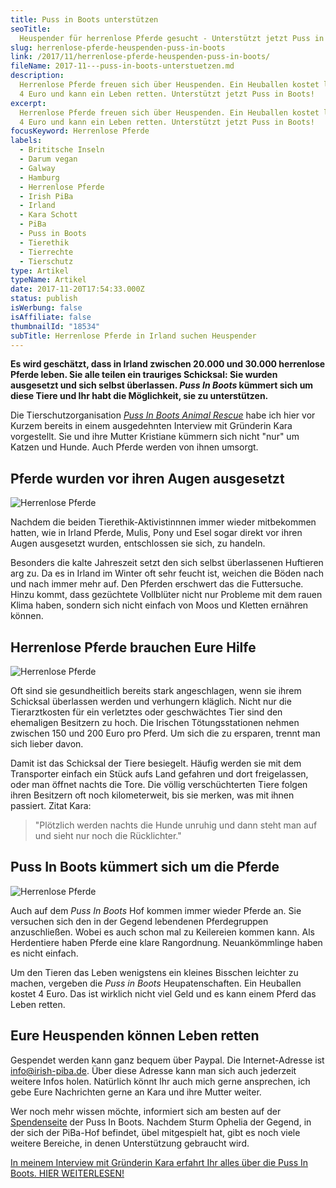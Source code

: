 ```yaml
---
title: Puss in Boots unterstützen
seoTitle:
  Heuspender für herrenlose Pferde gesucht - Unterstützt jetzt Puss in Boots!
slug: herrenlose-pferde-heuspenden-puss-in-boots
link: /2017/11/herrenlose-pferde-heuspenden-puss-in-boots/
fileName: 2017-11---puss-in-boots-unterstuetzen.md
description:
  Herrenlose Pferde freuen sich über Heuspenden. Ein Heuballen kostet lediglich
  4 Euro und kann ein Leben retten. Unterstützt jetzt Puss in Boots!
excerpt:
  Herrenlose Pferde freuen sich über Heuspenden. Ein Heuballen kostet lediglich
  4 Euro und kann ein Leben retten. Unterstützt jetzt Puss in Boots!
focusKeyword: Herrenlose Pferde
labels:
  - Brititsche Inseln
  - Darum vegan
  - Galway
  - Hamburg
  - Herrenlose Pferde
  - Irish PiBa
  - Irland
  - Kara Schott
  - PiBa
  - Puss in Boots
  - Tierethik
  - Tierrechte
  - Tierschutz
type: Artikel
typeName: Artikel
date: 2017-11-20T17:54:33.000Z
status: publish
isWerbung: false
isAffiliate: false
thumbnailId: "18534"
subTitle: Herrenlose Pferde in Irland suchen Heuspender
---
```


<strong>Es wird geschätzt, dass in Irland zwischen 20.000 und 30.000 herrenlose
Pferde leben. Sie alle teilen ein trauriges Schicksal: Sie wurden ausgesetzt und
sich selbst überlassen. <em>Puss In Boots</em> kümmert sich um diese Tiere und
Ihr habt die Möglichkeit, sie zu unterstützen. </strong>

Die Tierschutzorganisation
<a href="http://cardamonchai.com/2017/11/puss-in-boots-animal-rescue-and-adoption/"><em>Puss
In Boots Animal Rescue</em></a> habe ich hier vor Kurzem bereits in einem
ausgedehnten Interview mit Gründerin Kara vorgestellt. Sie und ihre Mutter
Kristiane kümmern sich nicht "nur" um Katzen und Hunde. Auch Pferde werden von
ihnen umsorgt.

## Pferde wurden vor ihren Augen ausgesetzt

![Herrenlose Pferde](http://cardamonchai.com/wp-content/uploads/2017/11/Sheila-wird-Ende-des-Jahres-39-1-300x225.jpg "Sheila wird Ende des Jahres 39")

Nachdem die beiden Tierethik-Aktivistinnnen immer wieder mitbekommen hatten, wie
in Irland Pferde, Mulis, Pony und Esel sogar direkt vor ihren Augen ausgesetzt
wurden, entschlossen sie sich, zu handeln.

Besonders die kalte Jahreszeit setzt den sich selbst überlassenen Huftieren arg
zu. Da es in Irland im Winter oft sehr feucht ist, weichen die Böden nach und
nach immer mehr auf. Den Pferden erschwert das die Futtersuche. Hinzu kommt,
dass gezüchtete Vollblüter nicht nur Probleme mit dem rauen Klima haben, sondern
sich nicht einfach von Moos und Kletten ernähren können.

## Herrenlose Pferde brauchen Eure Hilfe

![Herrenlose Pferde](http://cardamonchai.com/wp-content/uploads/2017/11/image61-300x225.jpg "So sieht es aus, wenn einem in Irland herrenlose Pferde begegnen")

Oft sind sie gesundheitlich bereits stark angeschlagen, wenn sie ihrem Schicksal
überlassen werden und verhungern kläglich. Nicht nur die Tierarztkosten für ein
verletztes oder geschwächtes Tier sind den ehemaligen Besitzern zu hoch. Die
Irischen Tötungsstationen nehmen zwischen 150 und 200 Euro pro Pferd. Um sich
die zu ersparen, trennt man sich lieber davon.

Damit ist das Schicksal der Tiere besiegelt. Häufig werden sie mit dem
Transporter einfach ein Stück aufs Land gefahren und dort freigelassen, oder man
öffnet nachts die Tore. Die völlig verschüchterten Tiere folgen ihren Besitzern
oft noch kilometerweit, bis sie merken, was mit ihnen passiert. Zitat Kara:

<blockquote>"Plötzlich werden nachts die Hunde unruhig und dann steht man auf und sieht nur noch die Rücklichter."</blockquote>

## Puss In Boots kümmert sich um die Pferde

![Herrenlose Pferde](http://cardamonchai.com/wp-content/uploads/2017/11/Eseldame-Molly-1-300x225.jpg "Eseldame Molly")

Auch auf dem <em>Puss In Boots</em> Hof kommen immer wieder Pferde an. Sie
versuchen sich den in der Gegend lebendenen Pferdegruppen anzuschließen. Wobei
es auch schon mal zu Keilereien kommen kann. Als Herdentiere haben Pferde eine
klare Rangordnung. Neuankömmlinge haben es nicht einfach.

Um den Tieren das Leben wenigstens ein kleines Bisschen leichter zu machen,
vergeben die <em>Puss in Boots</em> Heupatenschaften. Ein Heuballen kostet 4
Euro. Das ist wirklich nicht viel Geld und es kann einem Pferd das Leben retten.

## Eure Heuspenden können Leben retten

Gespendet werden kann ganz bequem über Paypal. Die Internet-Adresse ist
info@irish-piba.de. Über diese Adresse kann man sich auch jederzeit weitere
Infos holen. Natürlich könnt Ihr auch mich gerne ansprechen, ich gebe Eure
Nachrichten gerne an Kara und ihre Mutter weiter.

Wer noch mehr wissen möchte, informiert sich am besten auf der
<a href="http://www.irish-pibar.de/index.php/spenden/" target="_blank" rel="noopener">Spendenseite</a>
der Puss In Boots. Nachdem Sturm Ophelia der Gegend, in der sich der PiBa-Hof
befindet, übel mitgespielt hat, gibt es noch viele weitere Bereiche, in denen
Unterstützung gebraucht wird.

<a href="http://cardamonchai.com/2017/11/puss-in-boots-animal-rescue-and-adoption/" target="_blank" rel="noopener">In
meinem Interview mit Gründerin Kara erfahrt Ihr alles über die Puss In Boots.
HIER WEITERLESEN!</a>
